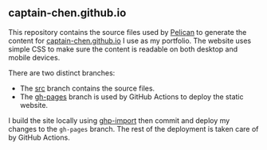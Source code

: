 ## captain-chen.github.io

This repository contains the source files used by [Pelican](https://getpelican.com/) to generate the content for [captain-chen.github.io](https://captain-chen.github.io/) I use as my portfolio. The website uses simple CSS to make sure the content is readable on both desktop and mobile devices. 

There are two distinct branches:
* The [src](https://github.com/captain-chen/captain-chen.github.io/tree/src) branch contains the source files.
* The [gh-pages](https://github.com/captain-chen/captain-chen.github.io/tree/gh-pages) branch is used by GitHub Actions to deploy the static website.

I build the site locally using [ghp-import](https://github.com/c-w/ghp-import) then commit and deploy my changes to the `gh-pages` branch. The rest of the deployment is taken care of by GitHub Actions.